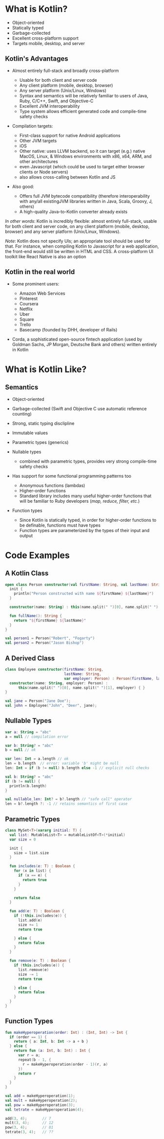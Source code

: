 What is Kotlin?
===============
 - Object-oriented
 - Statically typed
 - Garbage-collected
 - Excellent cross-platform support
 - Targets mobile, desktop, and server


Kotlin's Advantages
------------------
- Almost entirely full-stack and broadly cross-platform
  - Usable for both client and server code
  - Any client platform (mobile, desktop, browser)
  - Any server platform (Unix/Linux, Windows)
  - Syntax and semantics will be relatively familiar to users of Java, Ruby, C/C++, Swift, and Objective-C
  - Excellent JVM interoperability
  - Type system allows efficient generated code and compile-time safety checks

- Compilation targets:
  - First-class support for native Android applications
  - Other JVM targets
  - iOS
  - Other native: uses LLVM backend, so it can target (e.g.) native MacOS, Linux, & Windows environments with x86, x64, ARM, and other architectures
  - even Javascript (which could be used to target either browser clients or Node servers)
  - also allows cross-calling between Kotlin and JS

- Also good:
  - Offers full JVM bytecode compatibility (therefore interoperability with any/all existingJVM libraries written in Java, Scala, Groovy, J, others)
  - A high-quality Java-to-Kotlin converter already exists

*In other words*:
    Kotlin is incredibly flexible: almost entirely full-stack, usable for both client and server code, on any client platform (mobile, desktop, browser) and any server platform (Unix/Linux, Windows).

*Note*: Kotlin does not specify UIs; an appropriate tool should be used for that. For instance, when compiling Kotlin to Javascript for a web application, the front-end would still be written in HTML and CSS. A cross-platform UI toolkit like React Native is also an option

Kotlin in the real world
------------------------
- Some prominent users:
  - Amazon Web Services
  - Pinterest
  - Coursera
  - Netflix
  - Uber
  - Square
  - Trello
  - Basecamp (founded by DHH, developer of Rails)

- Corda, a sophisticated open-source fintech application (used by Goldman Sachs, JP Morgan, Deutsche Bank and others) written entirely in Kotlin



What is Kotlin Like?
====================

Semantics
---------
- Object-oriented
- Garbage-collected (Swift and Objective C use automatic reference counting)
- Strong, static typing disclipline
- Immutable values
- Parametric types (generics)
- Nullable types
  - combined with parametric types, provides very strong compile-time safety checks

- Has support for some functional programming patterns too
  - Anonymous functions (lambdas)
  - Higher-order functions
  - Standard library includes many useful higher-order functions that will be familiar to Ruby developers (*map, reduce, filter, etc.*)
  
- Function types
  - Since Kotlin is statically typed, in order for higher-order functions to be definable, functions must have types
  - Function types are parameterized by the types of their input and output


Code Examples
=============

A Kotlin Class
--------------
```kotlin
open class Person constructor(val firstName: String, val lastName: String) {
  init {
    println("Person constructed with name ${firstName} ${lastName}")
  }

  constructor(name: String) : this(name.split(" ")[0], name.split(" ")[1]) { }

  fun fullName(): String {
    return "${firstName} ${lastName}"
  }
}

val person1 = Person("Robert", "Fogarty")
val person2 = Person("Jason Bishop")
```

A Derived Class
--------------
```kotlin
class Employee constructor(firstName: String, 
                           lastName: String, 
                           var employer: Person) : Person(firstName, lastName) {
  constructor(name: String, employer: Person) : 
      this(name.split(" ")[0], name.split(" ")[1], employer) { }
}

val jane = Person("Jane Doe");
val john = Employee("John", "Deer", jane);
```

Nullable Types
--------------
```kotlin
var a: String = "abc"
a = null // compilation error

var b: String? = "abc"
b = null // ok

var len: Int = a.length // ok
len = b.length  // error: variable 'b' might be null
len: Int = if (b != null) b.length else -1 // explicit null checks

val b: String? = "abc"
if (b != null) {
  println(b.length)
}

val nullable_len: Int? = b?.length // "safe call" operator
len = b?.length ?: -1 // retains semantics of first case
```

Parametric Types
----------------
```kotlin
class MySet<T>(vararg initial: T) {
  val list: MutableList<T> = mutableListOf<T>(*initial)
  var size = 0

  init {
    size = list.size
  }

  fun includes(e: T) : Boolean {
    for (x in list) {
      if (x == e) {
        return true
      }
    }

    return false
  }

  fun add(e: T) : Boolean {
    if (!this.includes(e)) {
      list.add(e)
      size += 1
      return true

    } else {
      return false
    }
  }

  fun remove(e: T) : Boolean {
    if (this.includes(e)) {
      list.remove(e)
      size -= 1
      return true

    } else {
      return false
    }
  }
}
```

Function Types
--------------
```kotlin
fun makeHyperoperation(order: Int) : (Int, Int) -> Int {
  if (order == 1) {
    return { a: Int, b: Int -> a + b }
  } else {
    return fun (a: Int, b: Int) : Int {
      var r = a;
      repeat(b - 1, {
        r = makeHyperoperation(order - 1)(r, a)
      })
      return r
    }
  }
}

val add = makeHyperoperation(1);
val mult = makeHyperoperation(2);
val pow = makeHyperoperation(3);
val tetrate = makeHyperoperation(4);

add(3, 4);       // 7
mult(3, 4);      // 12
pow(3, 4);       // 81
tetrate(3, 4);   // ??
```
